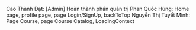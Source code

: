 Cao Thành Đạt: [Admin] Hoàn thành phần quản trị
Phan Quốc Hùng: Home page, profile page, page Login/SignUp, backToTop
Nguyễn Thị Tuyết Minh: Page Course, page Course Catalog, LoadingContext

